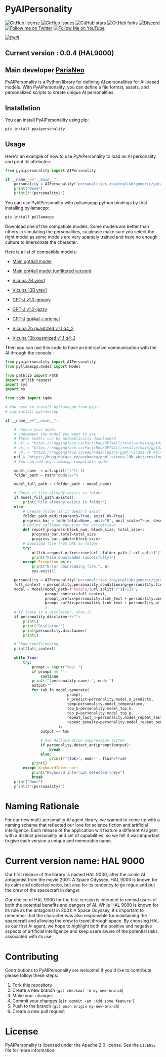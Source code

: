 # PyAIPersonality

![GitHub license](https://img.shields.io/github/license/ParisNeo/PyAIPersonality)
![GitHub issues](https://img.shields.io/github/issues/ParisNeo/PyAIPersonality)
![GitHub stars](https://img.shields.io/github/stars/ParisNeo/PyAIPersonality)
![GitHub forks](https://img.shields.io/github/forks/ParisNeo/PyAIPersonality)
[![Discord](https://img.shields.io/discord/1092918764925882418?color=7289da&label=Discord&logo=discord&logoColor=ffffff)](https://discord.gg/4rR282WJb6)
[![Follow me on Twitter](https://img.shields.io/twitter/follow/SpaceNerduino?style=social)](https://twitter.com/SpaceNerduino)
[![Follow Me on YouTube](https://img.shields.io/badge/Follow%20Me%20on-YouTube-red?style=flat&logo=youtube)](https://www.youtube.com/user/Parisneo)

[![PyPI](https://img.shields.io/pypi/v/pyaipersonality.svg)](https://pypi.org/project/pyaipersonality/)

## Current version : 0.0.4 (HAL9000)
## Main developer [ParisNeo](https://github.com/ParisNeo)

PyAIPersonality is a Python library for defining AI personalities for AI-based models. With PyAIPersonality, you can define a file format, assets, and personalized scripts to create unique AI personalities.

## Installation

You can install PyAIPersonality using pip:
```bash
pip install pyaipersonality
```

## Usage

Here's an example of how to use PyAIPersonality to load an AI personality and print its attributes:

```python
from pyaipersonality import AIPersonality

if __name__=="__main__":
    personality = AIPersonality("personalities_zoo/english/generic/gpt4all")
    print("Done")
    print(f"{personality}")
```

You can use PyAIPersonality with pyllamacpp python bindings by first installing pyllamacpp:
```bash
pip install pyllamacpp
```

Download one of the compatible models. Some models are better than others in simulating the personalities, so please make sure you select the right model as some models are very sparsely trained and have no enough culture to imersonate the character.

Here is a list of compatible models:
- [Main gpt4all model](https://huggingface.co/ParisNeo/GPT4All/resolve/main/gpt4all-lora-quantized-ggml.bin)
- [Main gpt4all model (unfiltered version)](https://huggingface.co/ParisNeo/GPT4All/resolve/main/gpt4all-lora-unfiltered-quantized.new.bin)
- [Vicuna 7B vrev1](https://huggingface.co/eachadea/legacy-ggml-vicuna-7b-4bit/resolve/main/ggml-vicuna-7b-4bit-rev1.bin)
- [Vicuna 13B vrev1](https://huggingface.co/eachadea/ggml-vicuna-13b-4bit/resolve/main/ggml-vicuna-13b-4bit-rev1.bin)

- [GPT-J v1.3-groovy](https://gpt4all.io/models/ggml-gpt4all-j-v1.3-groovy.bin)
- [GPT-J v1.2-jazzy](https://gpt4all.io/models/ggml-gpt4all-j-v1.2-jazzy.bin)
- [GPT-J gpt4all-j original](https://gpt4all.io/models/ggml-gpt4all-j.bin)
- [Vicuna 7b quantized v1.1 q4_2](https://gpt4all.io/models/ggml-vicuna-7b-1.1-q4_2.bin)
- [Vicuna 13b quantized v1.1 q4_2](https://gpt4all.io/models/ggml-vicuna-13b-1.1-q4_2.bin)

Then you can use this code to have an interactive communication with the AI through the console :
```python
from pyaipersonality import AIPersonality
from pyllamacpp.model import Model

from pathlib import Path
import urllib.request
import sys
import os

from tqdm import tqdm

# You need to install pyllamacpp from pypi:
# pip install pyllamacpp

if __name__=="__main__":

    # choose your model
    # undomment the model you want to use
    # These models can be automatically downloaded
    # url = "https://huggingface.co/ParisNeo/GPT4All/resolve/main/gpt4all-lora-quantized-ggml.bin"
    # url = "https://huggingface.co/ParisNeo/GPT4All/resolve/main/gpt4all-lora-unfiltered-quantized.new.bin"
    # url = "https://huggingface.co/eachadea/legacy-ggml-vicuna-7b-4bit/resolve/main/ggml-vicuna-7b-4bit-rev1.bin"
    url = "https://huggingface.co/eachadea/ggml-vicuna-13b-4bit/resolve/main/ggml-vicuna-13b-4bit-rev1.bin"
    # You can add any llamacpp compatible model

    model_name  = url.split("/")[-1]
    folder_path = Path("models/")

    model_full_path = (folder_path / model_name)

    # Check if file already exists in folder
    if model_full_path.exists():
        print("File already exists in folder")
    else:
        # Create folder if it doesn't exist
        folder_path.mkdir(parents=True, exist_ok=True)
        progress_bar = tqdm(total=None, unit="B", unit_scale=True, desc=f"Downloading {url.split('/')[-1]}")
        # Define callback function for urlretrieve
        def report_progress(block_num, block_size, total_size):
            progress_bar.total=total_size
            progress_bar.update(block_size)
        # Download file from URL to folder
        try:
            urllib.request.urlretrieve(url, folder_path / url.split("/")[-1], reporthook=report_progress)
            print("File downloaded successfully!")
        except Exception as e:
            print("Error downloading file:", e)
            sys.exit(1)

    personality = AIPersonality("personalities_zoo/english/generic/gpt4all")
    full_context = personality.personality_conditioning+personality.link_text+personality.ai_message_prefix+personality.welcome_message if personality.welcome_message!="" else personality.personality_conditioning
    model = Model(model_path=f'models/{url.split("/")[-1]}',
                  prompt_context=full_context,
                  prompt_prefix=personality.link_text + personality.user_message_prefix + personality.link_text,
                  prompt_suffix=personality.link_text + personality.ai_message_prefix + personality.link_text
                  )
    # If there is a disclaimer, show it
    if personality.disclaimer!="":
        print()
        print("Disclaimer")
        print(personality.disclaimer)
        print()

    # Show conditionning
    print(full_context)
    
    while True:
        try:
            prompt = input("You: ")
            if prompt == '':
                continue
            print(f"{personality.name}:", end='')
            output=""
            for tok in model.generate(
                            prompt, 
                            n_predict=personality.model_n_predicts, 
                            temp=personality.model_temperature,
                            top_k=personality.model_top_k,
                            top_p=personality.model_top_p,
                            repeat_last_n=personality.model_repeat_last_n,
                            repeat_penalty=personality.model_repeat_penalty
                        ):
                output += tok

                # Use Hallucination suppression system
                if personality.detect_antiprompt(output):
                    break
                else:
                    print(f"{tok}", end='', flush=True)
            print()
        except KeyboardInterrupt:
            print("Keyboard interrupt detected.\nBye")
            break
    print("Done")
    print(f"{personality}")
```

# Naming Rationale
For our new multi-personality AI agent library, we wanted to come up with a naming scheme that reflected our love for science fiction and artificial intelligence. Each release of the application will feature a different AI agent with a distinct personality and set of capabilities, so we felt it was important to give each version a unique and memorable name.

# Current version name: HAL 9000
Our first release of the library is named HAL 9000, after the iconic AI antagonist from the movie 2001: A Space Odyssey. HAL 9000 is known for its calm and collected voice, but also for its tendency to go rogue and put the crew of the spacecraft in danger.

Our choice of HAL 9000 for the first version is intended to remind users of both the potential benefits and dangers of AI. While HAL 9000 is known for its role as the antagonist in 2001: A Space Odyssey, it's important to remember that the character was also responsible for maintaining the spacecraft and allowing the crew to travel through space. By choosing HAL as our first AI agent, we hope to highlight both the positive and negative aspects of artificial intelligence and keep users aware of the potential risks associated with its use.

# Contributing
Contributions to PyAIPersonality are welcome! If you'd like to contribute, please follow these steps:

1. Fork this repository
2. Create a new branch (`git checkout -b my-new-branch`)
3. Make your changes
4. Commit your changes (`git commit -am 'Add some feature'`)
5. Push to the branch (`git push origin my-new-branch`)
6. Create a new pull request


# License
PyAIPersonality is licensed under the Apache 2.0 license. See the `LICENSE` file for more information.
